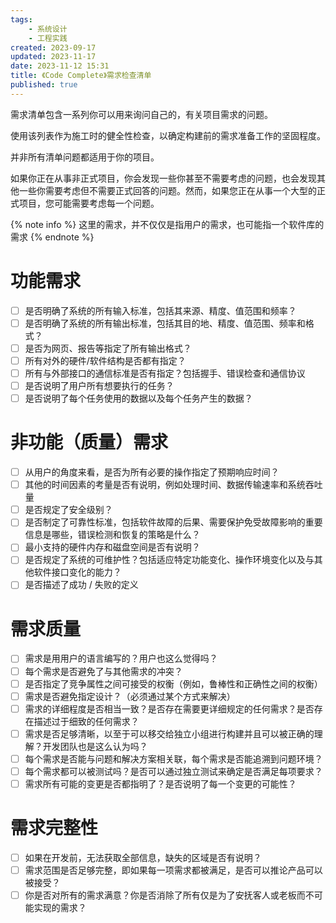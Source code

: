 ```yaml
---
tags:
    - 系统设计
    - 工程实践
created: 2023-09-17
updated: 2023-11-17
date: 2023-11-12 15:31
title: 《Code Complete》需求检查清单
published: true
---
```


需求清单包含一系列你可以用来询问自己的，有关项目需求的问题。

使用该列表作为施工时的健全性检查，以确定构建前的需求准备工作的坚固程度。

并非所有清单问题都适用于你的项目。

如果你正在从事非正式项目，你会发现一些你甚至不需要考虑的问题，也会发现其他一些你需要考虑但不需要正式回答的问题。然而，如果您正在从事一个大型的正式项目，您可能需要考虑每一个问题。

{% note info %}
这里的需求，并不仅仅是指用户的需求，也可能指一个软件库的需求
{% endnote %}

# 功能需求

-   [ ] 是否明确了系统的所有输入标准，包括其来源、精度、值范围和频率？
-   [ ] 是否明确了系统的所有输出标准，包括其目的地、精度、值范围、频率和格式？
-   [ ] 是否为网页、报告等指定了所有输出格式？
-   [ ] 所有对外的硬件/软件结构是否都有指定？
-   [ ] 所有与外部接口的通信标准是否有指定？包括握手、错误检查和通信协议
-   [ ] 是否说明了用户所有想要执行的任务？
-   [ ] 是否说明了每个任务使用的数据以及每个任务产生的数据？

# 非功能（质量）需求

-   [ ] 从用户的角度来看，是否为所有必要的操作指定了预期响应时间？
-   [ ] 其他的时间因素的考量是否有说明，例如处理时间、数据传输速率和系统吞吐量
-   [ ] 是否规定了安全级别？
-   [ ] 是否制定了可靠性标准，包括软件故障的后果、需要保护免受故障影响的重要信息是哪些，错误检测和恢复的策略是什么？
-   [ ] 最小支持的硬件内存和磁盘空间是否有说明？
-   [ ] 是否规定了系统的可维护性？包括适应特定功能变化、操作环境变化以及与其他软件接口变化的能力？
-   [ ] 是否描述了成功 / 失败的定义

# 需求质量

-   [ ] 需求是用用户的语言编写的？用户也这么觉得吗？
-   [ ] 每个需求是否避免了与其他需求的冲突？
-   [ ] 是否指定了竞争属性之间可接受的权衡（例如，鲁棒性和正确性之间的权衡）
-   [ ] 需求是否避免指定设计？（必须通过某个方式来解决）
-   [ ] 需求的详细程度是否相当一致？是否存在需要更详细规定的任何需求？是否存在描述过于细致的任何需求？
-   [ ] 需求是否足够清晰，以至于可以移交给独立小组进行构建并且可以被正确的理解？开发团队也是这么认为吗？
-   [ ] 每个需求是否能与问题和解决方案相关联，每个需求是否能追溯到问题环境？
-   [ ] 每个需求都可以被测试吗？是否可以通过独立测试来确定是否满足每项要求？
-   [ ] 需求所有可能的变更是否都指明了？是否说明了每一个变更的可能性？

# 需求完整性

-   [ ] 如果在开发前，无法获取全部信息，缺失的区域是否有说明？
-   [ ] 需求范围是否足够完整，即如果每一项需求都被满足，是否可以推论产品可以被接受？
-   [ ] 你是否对所有的需求满意？你是否消除了所有仅是为了安抚客人或老板而不可能实现的需求？
